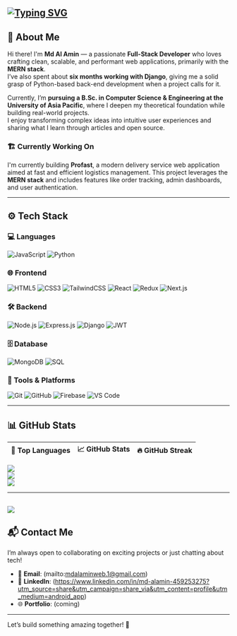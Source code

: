 [![Typing SVG](https://readme-typing-svg.demolab.com/?lines=Learning+Web+Development;Always+Learning+New+things)](https://git.io/typing-svg)
---

## 👋 About Me

Hi there! I'm **Md Al Amin** — a passionate **Full-Stack Developer** who loves crafting clean, scalable, and performant web applications, primarily with the **MERN stack**.  
I’ve also spent about **six months working with Django**, giving me a solid grasp of Python-based back-end development when a project calls for it.

Currently, I’m **pursuing a B.Sc. in Computer Science & Engineering at the University of Asia Pacific**, where I deepen my theoretical foundation while building real-world projects.  
I enjoy transforming complex ideas into intuitive user experiences and sharing what I learn through articles and open source.

### 🏗️ Currently Working On  
I'm currently building **Profast**, a modern delivery service web application aimed at fast and efficient logistics management. This project leverages the **MERN stack** and includes features like order tracking, admin dashboards, and user authentication.

---

## ⚙️ Tech Stack

### 💻 Languages  
![JavaScript](https://img.shields.io/badge/-JavaScript-333333?style=flat&logo=javascript)  ![Python](https://img.shields.io/badge/-Python-333333?style=flat&logo=python)

### 🌐 Frontend  
![HTML5](https://img.shields.io/badge/-HTML5-333333?style=flat&logo=html5)  ![CSS3](https://img.shields.io/badge/-CSS3-333333?style=flat&logo=css3)  ![TailwindCSS](https://img.shields.io/badge/-TailwindCSS-333333?style=flat&logo=tailwindcss)  ![React](https://img.shields.io/badge/-React-333333?style=flat&logo=react)  ![Redux](https://img.shields.io/badge/-Redux-333333?style=flat&logo=redux)  ![Next.js](https://img.shields.io/badge/-Next.js-333333?style=flat&logo=next.js)

### 🛠 Backend  
![Node.js](https://img.shields.io/badge/-Node.js-333333?style=flat&logo=node.js)  ![Express.js](https://img.shields.io/badge/-Express.js-333333?style=flat&logo=express)  ![Django](https://img.shields.io/badge/-Django-333333?style=flat&logo=django)  ![JWT](https://img.shields.io/badge/-JWT-333333?style=flat&logo=json-web-tokens)

### 🗄️ Database  
![MongoDB](https://img.shields.io/badge/-MongoDB-333333?style=flat&logo=mongodb)  ![SQL](https://img.shields.io/badge/-SQL-333333?style=flat&logo=postgresql)

### 🧰 Tools & Platforms  
![Git](https://img.shields.io/badge/-Git-333333?style=flat&logo=git)  ![GitHub](https://img.shields.io/badge/-GitHub-333333?style=flat&logo=github)  ![Firebase](https://img.shields.io/badge/-Firebase-333333?style=flat&logo=firebase)  ![VS Code](https://img.shields.io/badge/-VS%20Code-333333?style=flat&logo=visual-studio-code)

---

## 📊 GitHub Stats

| 📌 Top Languages | 📈 GitHub Stats | 🔥 GitHub Streak |
|:---:|:---:|:---:|
![](https://github-readme-stats.vercel.app/api?username=Al-AminWeb&theme=dark&hide_border=false&include_all_commits=false&count_private=false)<br/>
![](https://nirzak-streak-stats.vercel.app/?user=Al-AminWeb&theme=dark&hide_border=false)<br/>
![](https://github-readme-stats.vercel.app/api/top-langs/?username=Al-AminWeb&theme=dark&hide_border=false&include_all_commits=false&count_private=false&layout=compact)

---
[![](https://visitcount.itsvg.in/api?id=Al-AminWeb&icon=0&color=0)](https://visitcount.itsvg.in)
---

## 📬 Contact Me

I’m always open to collaborating on exciting projects or just chatting about tech!

- 📧 **Email**: (mailto:mdalaminweb.1@gmail.com)  
- 💼 **LinkedIn**: (https://www.linkedin.com/in/md-alamin-459253275?utm_source=share&utm_campaign=share_via&utm_content=profile&utm_medium=android_app)  
- 🌐 **Portfolio**: (coming)

---

Let’s build something amazing together! 🚀
